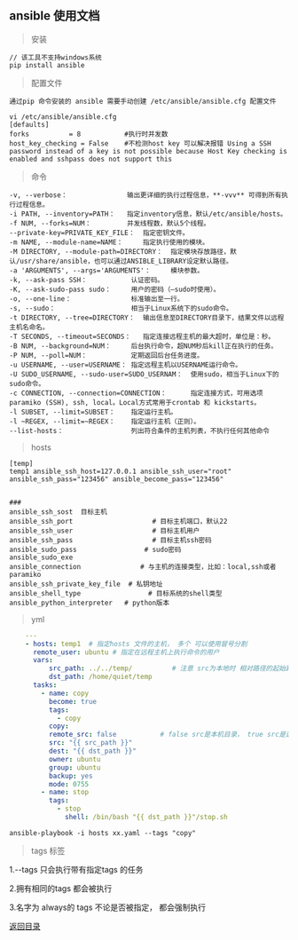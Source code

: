 ## ansible 使用文档


> 安装
    
    // 该工具不支持windows系统
    pip install ansible


> 配置文件

    通过pip 命令安装的 ansible 需要手动创建 /etc/ansible/ansible.cfg 配置文件

    vi /etc/ansible/ansible.cfg
    [defaults]
    forks          = 8           #执行时并发数
    host_key_checking = False    #不检测host key 可以解决报错 Using a SSH password instead of a key is not possible because Host Key checking is enabled and sshpass does not support this

> 命令

    -v, --verbose：               输出更详细的执行过程信息，**-vvv** 可得到所有执行过程信息。
    -i PATH, --inventory=PATH：   指定inventory信息，默认/etc/ansible/hosts。
    -f NUM, --forks=NUM：         并发线程数，默认5个线程。
    --private-key=PRIVATE_KEY_FILE：  指定密钥文件。
    -m NAME, --module-name=NAME：     指定执行使用的模块。
    -M DIRECTORY, --module-path=DIRECTORY：  指定模块存放路径，默认/usr/share/ansible，也可以通过ANSIBLE_LIBRARY设定默认路径。
    -a 'ARGUMENTS', --args='ARGUMENTS'：     模块参数。
    -k, --ask-pass SSH：           认证密码。
    -K, --ask-sudo-pass sudo：     用户的密码（—sudo时使用）。
    -o, --one-line：               标准输出至一行。
    -s, --sudo：                   相当于Linux系统下的sudo命令。
    -t DIRECTORY, --tree=DIRECTORY：  输出信息至DIRECTORY目录下，结果文件以远程主机名命名。
    -T SECONDS, --timeout=SECONDS：   指定连接远程主机的最大超时，单位是：秒。
    -B NUM, --background=NUM：     后台执行命令，超NUM秒后kill正在执行的任务。
    -P NUM, --poll=NUM：           定期返回后台任务进度。
    -u USERNAME, --user=USERNAME： 指定远程主机以USERNAME运行命令。
    -U SUDO_USERNAME, --sudo-user=SUDO_USERNAM：  使用sudo，相当于Linux下的sudo命令。
    -c CONNECTION, --connection=CONNECTION：      指定连接方式，可用选项paramiko (SSH), ssh, local。Local方式常用于crontab 和 kickstarts。
    -l SUBSET, --limit=SUBSET：    指定运行主机。
    -l ~REGEX, --limit=~REGEX：    指定运行主机（正则）。
    --list-hosts：                 列出符合条件的主机列表，不执行任何其他命令


> hosts
    
    [temp]
    temp1 ansible_ssh_host=127.0.0.1 ansible_ssh_user="root" ansible_ssh_pass="123456" ansible_become_pass="123456"
    
    
    ###
    ansible_ssh_sost  目标主机
    ansible_ssh_port                    # 目标主机端口，默认22
    ansible_ssh_user                    # 目标主机用户
    ansible_ssh_pass                    # 目标主机ssh密码
    ansible_sudo_pass                 # sudo密码
    ansible_sudo_exe                    
    ansible_connection               # 与主机的连接类型，比如：local,ssh或者paramiko
    ansible_ssh_private_key_file  # 私钥地址
    ansible_shell_type                 # 目标系统的shell类型
    ansible_python_interpreter   # python版本
    
> yml

```yaml
    ---
    - hosts: temp1  # 指定hosts 文件的主机， 多个 可以使用冒号分割
      remote_user: ubuntu # 指定在远程主机上执行命令的用户
      vars:
          src_path: ../../temp/          # 注意 src为本地时 相对路径的起始路径yaml文件所在位置， 路径最后加 “/” 将拷贝目录内的所有内容, 不加“/” 将拷贝目录本身
          dst_path: /home/quiet/temp
      tasks:
        - name: copy
          become: true
          tags:
            - copy
          copy:
          remote_src: false           # false src是本机目录， true src是远程服务器的目录 
          src: "{{ src_path }}"
          dest: "{{ dst_path }}"
          owner: ubuntu
          group: ubuntu
          backup: yes
          mode: 0755
        - name: stop
          tags:
            - stop
              shell: /bin/bash "{{ dst_path }}"/stop.sh

```
    ansible-playbook -i hosts xx.yaml --tags "copy"

> tags 标签
> 
1.--tags 只会执行带有指定tags 的任务

2.拥有相同的tags 都会被执行

3.名字为 always的 tags 不论是否被指定， 都会强制执行




[返回目录](../README.md)